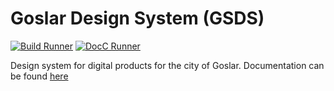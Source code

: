 # Goslar Design System (GSDS)
[![Build Runner](https://github.com/NeoGolightly/GADesignSystem/actions/workflows/build.yml/badge.svg)](https://github.com/NeoGolightly/GADesignSystem/actions/workflows/build.yml) [![DocC Runner](https://github.com/NeoGolightly/GADesignSystem/actions/workflows/docc.yml/badge.svg)](https://github.com/NeoGolightly/GADesignSystem/actions/workflows/docc.yml)

Design system for digital products for the city of Goslar.
Documentation can be found [here](https://neogolightly.github.io/GADesignSystem/documentation/gadesignsystem/)
